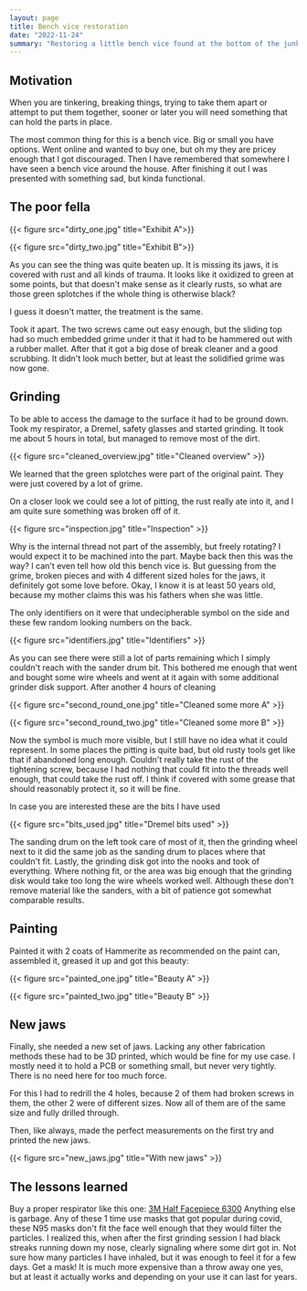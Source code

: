 ```yaml
---
layout: page
title: Bench vice restoration
date: "2022-11-24"
summary: "Restoring a little bench vice found at the bottom of the junk pile."
---
```


## Motivation

When you are tinkering, breaking things, trying to take them apart or attempt to put them together, sooner
or later you will need something that can hold the parts in place.

The most common thing for this is a bench vice. Big or small you have options. Went online and wanted to buy
one, but oh my they are pricey enough that I got discouraged. Then I have remembered that somewhere I have seen
a bench vice around the house. After finishing it out I was presented with something sad, but kinda functional.

## The poor fella

{{< figure src="dirty_one.jpg" title="Exhibit A">}}

{{< figure src="dirty_two.jpg" title="Exhibit B">}}

As you can see the thing was quite beaten up. It is missing its jaws, it is covered with rust and all kinds of trauma.
It looks like it oxidized to green at some points, but that doesn't make sense as it clearly rusts, so what are those green
splotches if the whole thing is otherwise black?

I guess it doesn't matter, the treatment is the same.

Took it apart. The two screws came out easy enough, but the sliding top had so much embedded grime under it that it had to be hammered
out with a rubber mallet. After that it got a big dose of break cleaner and a good scrubbing. It didn't look much better, but at
least the solidified grime was now gone.

## Grinding

To be able to access the damage to the surface it had to be ground down. Took my respirator, a Dremel, safety glasses and started grinding.
It took me about 5 hours in total, but managed to remove most of the dirt.

{{< figure src="cleaned_overview.jpg" title="Cleaned overview" >}}

We learned that the green splotches were part of the original paint. They were just covered by a lot of grime.

On a closer look we could see a lot of pitting, the rust really ate into it, and I am quite sure something was broken off of it.

{{< figure src="inspection.jpg" title="Inspection" >}}

Why is the internal thread not part of the assembly, but freely rotating? I would expect it to be machined into the part. Maybe back
then this was the way? I can't even tell how old this bench vice is. But guessing from the grime, broken pieces and with 4 different sized
holes for the jaws, it definitely got some love before. Okay, I know it is at least 50 years old, because my mother claims this was his
fathers when she was little.

The only identifiers on it were that undecipherable symbol on the side and these few random looking numbers on the back.

{{< figure src="identifiers.jpg" title="Identifiers" >}}

As you can see there were still a lot of parts remaining which I simply couldn't reach with the sander drum bit. This bothered me enough that
went and bought some wire wheels and went at it again with some additional grinder disk support. After another 4 hours of cleaning

{{< figure src="second_round_one.jpg" title="Cleaned some more A" >}}

{{< figure src="second_round_two.jpg" title="Cleaned some more B" >}}

Now the symbol is much more visible, but I still have no idea what it could represent. In some places the pitting is quite bad, but old
rusty tools get like that if abandoned long enough.
Couldn't really take the rust of the tightening screw, because I had nothing that could fit into the threads well enough, that could take
the rust off. I think if covered with some grease that should reasonably protect it, so it will be fine.

In case you are interested these are the bits I have used

{{< figure src="bits_used.jpg" title="Dremel bits used" >}}

The sanding drum on the left took care of most of it, then the grinding wheel next to it did the same job as the sanding drum to places where that couldn't fit.
Lastly, the grinding disk got into the nooks and took of everything. Where nothing fit, or the area was big enough that the grinding disk would take too long the
wire wheels worked well. Although these don't remove material like the sanders, with a bit of patience got somewhat comparable results.

## Painting

Painted it with 2 coats of Hammerite as recommended on the paint can, assembled it, greased it up and got this beauty:

{{< figure src="painted_one.jpg" title="Beauty A" >}}

{{< figure src="painted_two.jpg" title="Beauty B" >}}

## New jaws

Finally, she needed a new set of jaws. Lacking any other fabrication methods these had to be 3D printed, which would be fine for my use case.
I mostly need it to hold a PCB or something small, but never very tightly. There is no need here for too much force.

For this I had to redrill the 4 holes, because 2 of them had broken screws in them, the other 2 were of different sizes. Now all of them are of
the same size and fully drilled through.

Then, like always, made the perfect measurements on the first try and printed the new jaws.

{{< figure src="new_jaws.jpg" title="With new jaws" >}}

## The lessons learned

Buy a proper respirator like this one: [3M Half Facepiece 6300](https://www.3m.com/3M/en_US/p/d/v000057396/)
Anything else is garbage. Any of these 1 time use masks that got popular during covid, these N95 masks don't fit the face well
enough that they would filter the particles. I realized this, when after the first grinding session I had black streaks running
down my nose, clearly signaling where some dirt got in. Not sure how many particles I have inhaled, but it was enough to feel it for
a few days. Get a mask! It is much more expensive than a throw away one yes, but at least it actually works and depending on your use
it can last for years.

